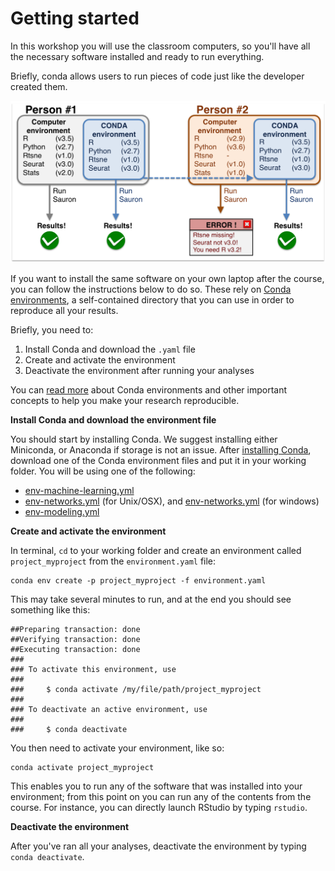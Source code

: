# Getting started

In this workshop you will use the classroom computers, so you'll have all the necessary software installed
and ready to run everything.  

Briefly, conda allows users to run pieces of code just like the developer created them.

<img src="img/conda_illustration.png" width="800">

If you want to install the same software on your own laptop after the course, you can follow the 
instructions below to do so. These rely on [Conda environments](https://docs.conda.io/projects/conda/en/latest/user-guide/concepts/environments.html), a self-contained directory that 
you can use in order to reproduce all your results.

Briefly, you need to:  

1. Install Conda and download the `.yaml` file
2. Create and activate the environment
3. Deactivate the environment after running your analyses

You can [read more](https://nbis-reproducible-research.readthedocs.io/en/latest/conda/) about Conda environments and other important concepts to help you make your research reproducible.


**Install Conda and download the environment file**

You should start by installing Conda. We suggest installing either Miniconda, or Anaconda if storage is 
not an issue. After [installing Conda](https://docs.conda.io/projects/conda/en/latest/user-guide/install/index.html), 
download one of the Conda environment files and put it in your working folder. You will be using one of the following:

- [env-machine-learning.yml][2]
- [env-networks.yml][3] (for Unix/OSX), and [env-networks.yml][1] (for windows)
- [env-modeling.yml][4]

**Create and activate the environment**

In terminal, `cd` to your working folder and create an environment called `project_myproject` from the 
`environment.yaml` file:

```
conda env create -p project_myproject -f environment.yaml
```

This may take several minutes to run, and at the end you should see something like this:

```
##Preparing transaction: done
##Verifying transaction: done
##Executing transaction: done
###
### To activate this environment, use
###
###     $ conda activate /my/file/path/project_myproject
###
### To deactivate an active environment, use
###
###     $ conda deactivate
```

You then need to activate your environment, like so:

```
conda activate project_myproject
```

This enables you to run any of the software that was installed into your environment; from this point on you can run any of the contents from the course. For instance, you can directly launch RStudio by typing `rstudio`.

**Deactivate the environment**

After you've ran all your analyses, deactivate the environment by typing `conda deactivate`.

[1]: env-networks_windows.yml
[2]: env-machine-learning.yml
[3]: env-networks.yml
[4]: env-modeling.yml

